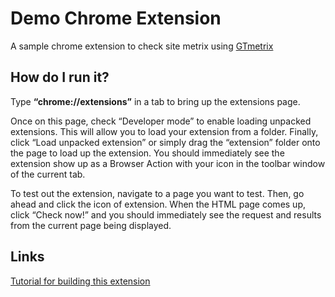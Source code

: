 # Demo Chrome Extension

A sample chrome extension to check site metrix using [GTmetrix](https://gtmetrix.com/)

## How do I run it?

Type **“chrome://extensions”** in a tab to bring up the extensions page.

Once on this page, check “Developer mode” to enable loading unpacked extensions. This will allow you to load your extension from a folder.
Finally, click “Load unpacked extension” or simply drag the “extension” folder onto the page to load up the extension.
You should immediately see the extension show up as a Browser Action with your icon in the toolbar window of the current tab.

To test out the extension, navigate to a page you want to test. Then, go ahead and click the icon of extension.
When the HTML page comes up, click “Check now!” and you should immediately see the request and results from the current page being displayed.

## Links

[Tutorial for building this extension](https://www.sitepoint.com/create-chrome-extension-10-minutes-flat/)